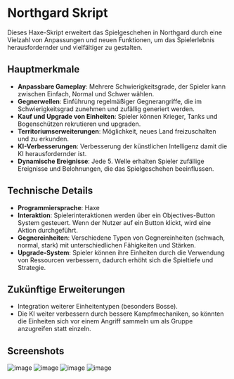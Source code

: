 # Northgard Skript

Dieses Haxe-Skript erweitert das Spielgeschehen in Northgard durch eine Vielzahl von Anpassungen und neuen Funktionen, um das Spielerlebnis herausfordernder und vielfältiger zu gestalten.

## Hauptmerkmale

- **Anpassbare Gameplay**: Mehrere Schwierigkeitsgrade, der Spieler kann zwischen Einfach, Normal und Schwer wählen.
- **Gegnerwellen**: Einführung regelmäßiger Gegnerangriffe, die im Schwierigkeitsgrad zunehmen und zufällig generiert werden. 
- **Kauf und Upgrade von Einheiten**: Spieler können Krieger, Tanks und Bogenschützen rekrutieren und upgraden.
- **Territoriumserweiterungen**: Möglichkeit, neues Land freizuschalten und zu erkunden.
- **KI-Verbesserungen**: Verbesserung der künstlichen Intelligenz damit die KI herausfordernder ist.
- **Dynamische Ereignisse**: Jede 5. Welle erhalten Spieler zufällige Ereignisse und Belohnungen, die das Spielgeschehen beeinflussen.

## Technische Details

- **Programmiersprache**: Haxe
- **Interaktion**: Spielerinteraktionen werden über ein Objectives-Button System gesteuert. Wenn der Nutzer auf ein Button klickt, wird eine Aktion durchgeführt. 
- **Gegnereinheiten**: Verschiedene Typen von Gegnereinheiten (schwach, normal, stark) mit unterschiedlichen Fähigkeiten und Stärken.
- **Upgrade-System**: Spieler können ihre Einheiten durch die Verwendung von Ressourcen verbessern, dadurch erhöht sich die Spieltiefe und Strategie.

## Zukünftige Erweiterungen

- Integration weiterer Einheitentypen (besonders Bosse).
- Die KI weiter verbessern durch bessere Kampfmechaniken, so könnten die Einheiten sich vor einem Angriff sammeln um als Gruppe anzugreifen statt einzeln. 

## Screenshots
![image](https://github.com/MuhammetGuducu/SpielMod/assets/84397069/6708e680-dcb7-47b3-b6ac-bed5a7308131)
![image](https://github.com/MuhammetGuducu/SpielMod/assets/84397069/88cd7786-a242-4624-82d1-44eab78cc0dc)
![image](https://github.com/MuhammetGuducu/SpielMod/assets/84397069/fd25bfd2-bba0-46bf-ac35-2b3aa18b330e)
![image](https://github.com/MuhammetGuducu/SpielMod/assets/84397069/074beb48-2e1c-4f9c-ba17-9823787684f2)
